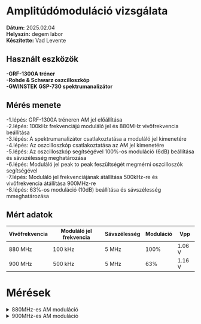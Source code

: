 # Amplitúdómoduláció vizsgálata

**Dátum:** 2025.02.04 <br>
**Helyszín:** degem labor <br>
**Készítette:** Vad Levente <br>

## Használt eszközök

**-GRF-1300A tréner** <br>
**-Rohde & Schwarz oszcilloszkóp** <br>
**-GWINSTEK GSP-730 spektrumanalizátor** <br>

## Mérés menete

-1.lépés: GRF-1300A tréneren AM jel előállítása<br>
-2.lépés: 100kHz frekvenciájú moduláló jel és 880MHz vivőfrekvencia beállítása<br>
-3.lépés: A spektrumanalizátor csatlakoztatása a moduláló jel kimenetére<br>
-4.lépés: Az oszcilloszkóp csatlakoztatása az AM jel kimenetére<br>
-5.lépés: Az oszcilloszkóp segítségével 100%-os moduláció (6dB) beállítása és sávszélesség meghatározása<br>
-6.lépés: Moduláló jel peak to peak feszültségét megmérni oszcilloszók segítségével<br>
-7.lépés: Moduláló jel frekvenciájának átállítása 500kHz-re és vivőfrekvencia átállítása 900MHz-re<br>
-8.lépés: 63%-os moduláció (10dB) beállítása és sávszélesség mmeghatározása<br>

## Mért adatok

| Vivőfrekvencia | Moduláló jel frekvencia | Sávszélesség | Moduláció | Vpp   |
| --------------- | ----------------------- | --------- | ------------ | ----- |
| 880 MHz         | 100 kHz                 | 5 MHz     | 100%         | 1.06 V |
| 900 MHz         | 500 kHz                 | 5 MHz     | 63%          | 1.16 V |


# Mérések

<details>
   <summary>880MHz-es AM moduláció</summary>

   <img src="https://github.com/VLevente0/meresi-jegyzokonyvek/blob/45f50fda3070bb9bf50707c88ef51e37a3cb1f8c/main/kepek/am/880.jpg" height="500">
   <p>880MHz modulált AM jel</p>
    <img src="https://github.com/VLevente0/meresi-jegyzokonyvek/blob/577008c42fe98c62fe71d3e7096996e36957ae40/main/kepek/am/TA01.PNG" height="500">
    <p>100kHz moduláló jel</p>

</details>


<details>
   <summary>900MHz-es AM moduláció</summary>

   <img src="https://github.com/VLevente0/meresi-jegyzokonyvek/blob/577008c42fe98c62fe71d3e7096996e36957ae40/main/kepek/am/900.jpg" height="500">
   <p>900MHz modulált AM jel</p>
    <img src="https://github.com/VLevente0/meresi-jegyzokonyvek/blob/577008c42fe98c62fe71d3e7096996e36957ae40/main/kepek/am/TA02.PNG" height="500">
    <p>500kHz moduláló jel</p>

</details>
